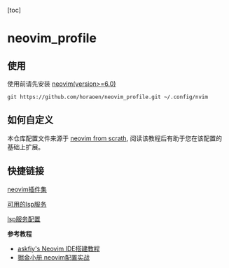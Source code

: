 [toc]

# neovim_profile

## 使用

使用前请先安装 [neovim(version>=6.0)](https://github.com/neovim/neovim)

```shell
git https://github.com/horaoen/neovim_profile.git ~/.config/nvim
```

## 如何自定义

本仓库配置文件来源于 [neovim from scrath](https://github.com/LunarVim/Neovim-from-scratch), 阅读该教程后有助于您在该配置的基础上扩展。

## 快捷链接

[neovim插件集](https://github.com/stars/horaoen/lists/neovim)

[可用的lsp服务](https://github.com/williamboman/nvim-lsp-installer#available-lsps)

[lsp服务配置](https://github.com/neovim/nvim-lspconfig/blob/master/doc/server_configurations.md)

**参考教程**

- [askfiy's Neovim IDE搭建教程](https://www.zhihu.com/people/cui-qin-3/posts)
- [掘金小册 neovim配置实战](https://juejin.cn/book/7051157342770954277)